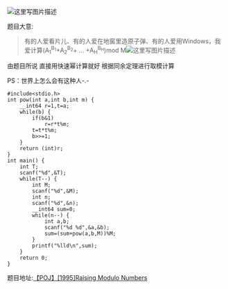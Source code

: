 ![这里写图片描述](http://img.blog.csdn.net/20160725174440749)

题目大意:
> 有的人爱看片儿、有的人爱在地窖里造原子弹、有的人爱用Windows，我爱计算(A<sub>1</sub><sup>B<sub>1</sub></sup>+A<sub>2</sub><sup>B<sub>2</sub></sup>+ … +A<sub>H</sub><sup>B<sub>H</sub></sup>)mod M![这里写图片描述](http://img.baidu.com/hi/jx2/j_0009.gif)

由题目所说 直接用快速幂计算就好
根据同余定理进行取模计算

PS：世界上怎么会有这种人-.-

```
#include<stdio.h>
int pow(int a,int b,int m) {
	__int64 r=1,t=a;
	while(b) {
		if(b&1)
			r=r*t%m;
		t=t*t%m;
		b>>=1;
	}
	return (int)r;
}
int main() {
	int T;
	scanf("%d",&T);
	while(T--) {
		int M;
		scanf("%d",&M);
		int n;
		scanf("%d",&n);
		__int64 sum=0;
		while(n--) {
			int a,b;
			scanf("%d %d",&a,&b);
			sum=(sum+pow(a,b,M))%M;
		}
		printf("%lld\n",sum);
	}
	return 0;
}

```

题目地址:[【POJ】[1995]Raising Modulo Numbers](http://poj.org/problem?id=1995)